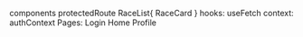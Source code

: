 components
    protectedRoute
    RaceList{
        RaceCard
    }
hooks:
    useFetch
context:
    authContext
Pages:
    Login
    Home
    Profile
